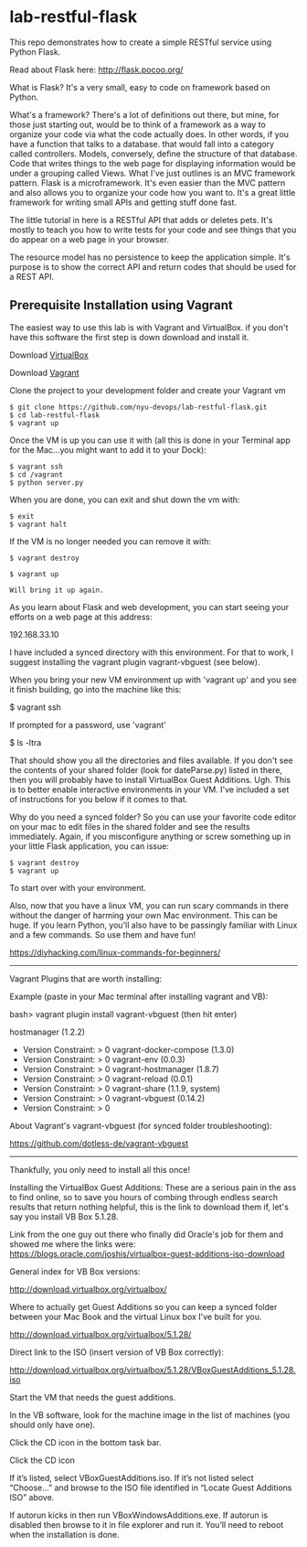 # lab-restful-flask

This repo demonstrates how to create a simple RESTful service using Python Flask.

Read about Flask here: http://flask.pocoo.org/

What is Flask?  It's a very small, easy to code on framework based on Python.

What's a framework?  There's a lot of definitions out there, but mine, for those just starting out, would be to think of a framework as a way to organize
your code via what the code actually does.  In other words, if you have a function that talks to a database. that would fall into a category called controllers.
Models, conversely, define the structure of that database.  Code that writes things to the web page for displaying information would be under a grouping called Views.
What I've just outlines is an MVC framework pattern.  Flask is a microframework.  It's even easier than the MVC pattern and also allows you to organize your code
how you want to.  It's a great little framework for writing small APIs and getting stuff done fast.

The little tutorial in here is a RESTful API that adds or deletes pets.  It's mostly to teach you how to write tests for your code and see things that you do appear
on a web page in your browser.

The resource model has no persistence to keep the application simple. It's purpose is to show the correct API and return codes that should be used for a REST API.

## Prerequisite Installation using Vagrant

The easiest way to use this lab is with Vagrant and VirtualBox. if you don't have this software the first step is down download and install it.

Download [VirtualBox](https://www.virtualbox.org/)

Download [Vagrant](https://www.vagrantup.com/)

Clone the project to your development folder and create your Vagrant vm

    $ git clone https://github.com/nyu-devops/lab-restful-flask.git
    $ cd lab-restful-flask
    $ vagrant up

Once the VM is up you can use it with (all this is done in your Terminal app for the Mac...you might want to add it to your Dock):

    $ vagrant ssh
    $ cd /vagrant
    $ python server.py

When you are done, you can exit and shut down the vm with:

    $ exit
    $ vagrant halt

If the VM is no longer needed you can remove it with:

    $ vagrant destroy

    $ vagrant up

    Will bring it up again.

As you learn about Flask and web development, you can start seeing your efforts on a web page at this address:

192.168.33.10

I have included a synced directory with this environment.  For that to work, I suggest installing the vagrant plugin vagrant-vbguest (see below).

When you bring your new VM environment up with 'vagrant up' and you see it finish building, go into the machine like this:

   $ vagrant ssh

If prompted for a password, use 'vagrant'

   $ ls -ltra

That should show you all the directories and files available.  If you don't see the contents of your shared folder (look for dateParse.py) listed in there, then you will probably have to install VirtualBox
Guest Additions.  Ugh.  This is to better enable interactive environments in your VM.  I've included a set of instructions for you below if it comes to that.


Why do you need a synced folder?  So you can use your favorite code editor on your mac to edit files in the shared folder and see the results immediately.
Again, if you misconfigure anything or screw something up in your little Flask application, you can issue:

    $ vagrant destroy
    $ vagrant up

To start over with your environment.

Also, now that you have a linux VM, you can run scary commands in there without the danger of harming your own Mac environment.  This can be huge.
If you learn Python, you'll also have to be passingly familiar with Linux and a few commands.  So use them and have fun!

https://diyhacking.com/linux-commands-for-beginners/

--------------------------


Vagrant Plugins that are worth installing:

Example (paste in your Mac terminal after installing vagrant and VB):

bash> vagrant plugin install vagrant-vbguest (then hit enter)

hostmanager (1.2.2)
  - Version Constraint: > 0
vagrant-docker-compose (1.3.0)
  - Version Constraint: > 0
vagrant-env (0.0.3)
  - Version Constraint: > 0
vagrant-hostmanager (1.8.7)
  - Version Constraint: > 0
vagrant-reload (0.0.1)
  - Version Constraint: > 0
vagrant-share (1.1.9, system)
  - Version Constraint: > 0
vagrant-vbguest (0.14.2)
  - Version Constraint: > 0


About Vagrant's vagrant-vbguest (for synced folder troubleshooting):

https://github.com/dotless-de/vagrant-vbguest

  --------

Thankfully, you only need to install all this once!

Installing the VirtualBox Guest Additions:  These are a serious pain in the ass to find online, so to save you hours of combing through
endless search results that return nothing helpful, this is the link to download them if, let's say you install VB Box 5.1.28.

Link from the one guy out there who finally did Oracle's job for them and showed me where the links were:
https://blogs.oracle.com/joshis/virtualbox-guest-additions-iso-download

General index for VB Box versions:

http://download.virtualbox.org/virtualbox/

Where to actually get Guest Additions so you can keep a synced folder between your Mac Book and the virtual Linux box I've built for you.

http://download.virtualbox.org/virtualbox/5.1.28/

Direct link to the ISO (insert version of VB Box correctly):

http://download.virtualbox.org/virtualbox/5.1.28/VBoxGuestAdditions_5.1.28.iso

Start the VM that needs the guest additions.

In the VB software, look for the machine image in the list of machines (you should only have one).

Click the CD icon in the bottom task bar.

Click the CD icon

If it’s listed, select VBoxGuestAdditions.iso. If it’s not listed select “Choose…” and browse to the ISO file identified in “Locate Guest Additions ISO” above.

If autorun kicks in then run VBoxWindowsAdditions.exe. If autorun is disabled then browse to it in file explorer and run it. You’ll need to reboot when the installation is done.
